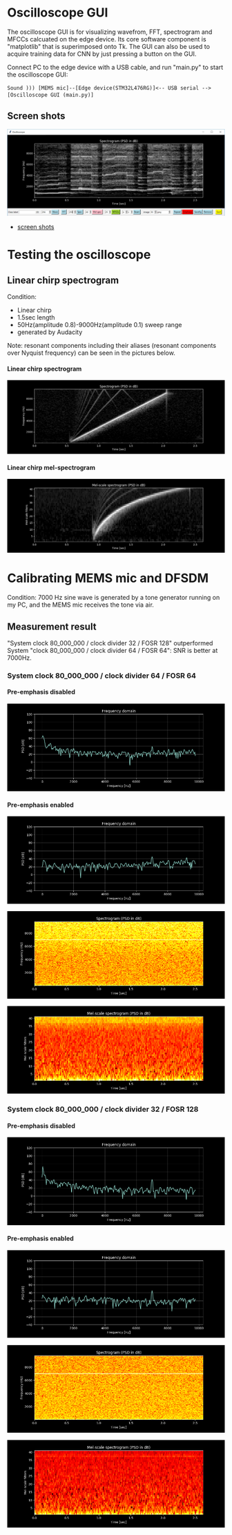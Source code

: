 # Oscilloscope GUI

The oscilloscope GUI is for visualizing wavefrom, FFT, spectrogram and MFCCs calcuated on the edge device. Its core software component is "matplotlib" that is superimposed onto Tk. The GUI can also be used to acquire training data for CNN by just pressing a button on the GUI.

Connect PC to the edge device with a USB cable, and run "main.py" to start the oscilloscope GUI:
```
Sound ))) [MEMS mic]--[Edge device(STM32L476RG)]<-- USB serial -->[Oscilloscope GUI (main.py)]
```

## Screen shots

![](./screenshots/spectrogram(psd).jpg)

- [screen shots](./screenshots)

# Testing the oscilloscope

## Linear chirp spectrogram

Condition:
- Linear chirp
- 1.5sec length
- 50Hz(amplitude 0.8)-9000Hz(amplitude 0.1) sweep range
- generated by Audacity

Note: resonant components including their aliases (resonant components over Nyquist frequency) can be seen in the pictures below.

#### Linear chirp spectrogram

![Linear chirp spectrogram (pre-emphasis enabled)](./calibration/chirp_spectrogram.png)

#### Linear chirp mel-spectrogram

![Linear chirp mel-scale spectrogram (pre-emphasis enabled)](./calibration/chirp_mel_spectrogram.png)

# Calibrating MEMS mic and DFSDM

Condition: 7000 Hz sine wave is generated by a tone generator running on my PC, and the MEMS mic receives the tone via air.

## Measurement result

"System clock 80_000_000 / clock divider 32 / FOSR 128" outperformed System "clock 80_000_000 / clock divider 64 / FOSR 64": SNR is better at 7000Hz.

### System clock 80_000_000 / clock divider 64 / FOSR 64

#### Pre-emphasis disabled

![FFT pre-emphasis disabled](./calibration/fft-pre_emphasis_disabled-64-64.png)

#### Pre-emphasis enabled

![FFT pre-emphasis enabled](./calibration/fft-pre_emphasis_enabled-64-64.png)

![Spectrogram pre-emphasis enabled](./calibration/spectrogram-pre_emphasis_enabled-64-64.png)

![Mel-spectrogram pre-emphasis enabled](./calibration/mel_spectrogram-pre_emphasis_enabled-64-64.png)

### System clock 80_000_000 / clock divider 32 / FOSR 128

#### Pre-emphasis disabled

![FFT pre-emphasis disabled](./calibration/fft-pre_emphasis_disabled-32-128.png)

#### Pre-emphasis enabled

![FFT pre-emphasis enabled](./calibration/fft-pre_emphasis_enabled-32-128.png)

![Spectrogram pre-emphasis enabled](./calibration/spectrogram-pre_emphasis_enabled-32-128.png)

![Mel-spectrogram pre-emphasis enabled](./calibration/mel_spectrogram-pre_emphasis_enabled-32-128.png)
